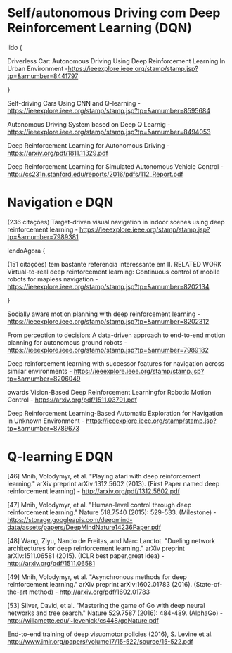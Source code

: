 # Self/autonomous Driving com Deep Reinforcement Learning (DQN)

lido {

  Driverless Car: Autonomous Driving Using Deep Reinforcement Learning In Urban Environment -https://ieeexplore.ieee.org/stamp/stamp.jsp?tp=&arnumber=8441797
  
}

Self-driving Cars Using CNN and Q-learning - https://ieeexplore.ieee.org/stamp/stamp.jsp?tp=&arnumber=8595684

Autonomous Driving System based on Deep Q Learnig - https://ieeexplore.ieee.org/stamp/stamp.jsp?tp=&arnumber=8494053

Deep Reinforcement Learning for Autonomous Driving -https://arxiv.org/pdf/1811.11329.pdf

Deep Reinforcement Learning for Simulated Autonomous Vehicle Control - http://cs231n.stanford.edu/reports/2016/pdfs/112_Report.pdf

# Navigation e DQN


(236 citações)
Target-driven visual navigation in indoor scenes using deep reinforcement learning - https://ieeexplore.ieee.org/stamp/stamp.jsp?tp=&arnumber=7989381

lendoAgora {

(151 citações) tem bastante referencia interessante em II. RELATED WORK
Virtual-to-real deep reinforcement learning: Continuous control of mobile robots for mapless navigation - https://ieeexplore.ieee.org/stamp/stamp.jsp?tp=&arnumber=8202134

}

Socially aware motion planning with deep reinforcement learning - https://ieeexplore.ieee.org/stamp/stamp.jsp?tp=&arnumber=8202312

From perception to decision: A data-driven approach to end-to-end motion planning for autonomous ground robots - https://ieeexplore.ieee.org/stamp/stamp.jsp?tp=&arnumber=7989182

Deep reinforcement learning with successor features for navigation across similar environments - https://ieeexplore.ieee.org/stamp/stamp.jsp?tp=&arnumber=8206049

owards Vision-Based Deep Reinforcement Learningfor Robotic Motion Control - https://arxiv.org/pdf/1511.03791.pdf

Deep Reinforcement Learning-Based Automatic Exploration for Navigation in Unknown Environment - https://ieeexplore.ieee.org/stamp/stamp.jsp?tp=&arnumber=8789673

# Q-learning E DQN
[46] Mnih, Volodymyr, et al. "Playing atari with deep reinforcement learning." arXiv preprint arXiv:1312.5602 (2013). (First Paper named deep reinforcement learning) - http://arxiv.org/pdf/1312.5602.pdf

[47] Mnih, Volodymyr, et al. "Human-level control through deep reinforcement learning." Nature 518.7540 (2015): 529-533. (Milestone) - https://storage.googleapis.com/deepmind-data/assets/papers/DeepMindNature14236Paper.pdf

[48] Wang, Ziyu, Nando de Freitas, and Marc Lanctot. "Dueling network architectures for deep reinforcement learning." arXiv preprint arXiv:1511.06581 (2015). (ICLR best paper,great idea) - http://arxiv.org/pdf/1511.06581

[49] Mnih, Volodymyr, et al. "Asynchronous methods for deep reinforcement learning." arXiv preprint arXiv:1602.01783 (2016). (State-of-the-art method) - http://arxiv.org/pdf/1602.01783

[53] Silver, David, et al. "Mastering the game of Go with deep neural networks and tree search." Nature 529.7587 (2016): 484-489. (AlphaGo) - http://willamette.edu/~levenick/cs448/goNature.pdf

End-to-end training of deep visuomotor policies (2016), S. Levine et al. http://www.jmlr.org/papers/volume17/15-522/source/15-522.pdf
